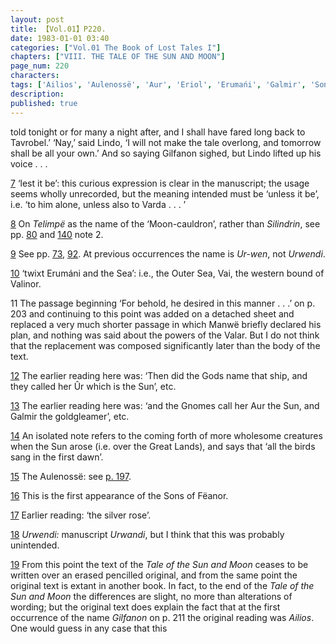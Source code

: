 ```yaml
---
layout: post
title: 【Vol.01】P220.
date: 1983-01-01 03:40
categories: ["Vol.01 The Book of Lost Tales I"]
chapters: ["VIII. THE TALE OF THE SUN AND MOON"]
page_num: 220
characters: 
tags: ['Ailios', 'Aulenossë', 'Aur', 'Eriol', 'Erumańi', 'Galmir', 'Sons of Fëanor', 'Gilfanon', 'Gnomes', 'Great Lands', 'Lindo', 'Manwë', 'Moon, The']
description: 
published: true
---
```


<p style="text-indent: 0;">
told tonight or for many a night after, and I shall have fared long back to Tavrobel.’ ‘Nay,’ said Lindo, ‘I will not make the tale overlong, and tomorrow shall be all your own.’ And so saying Gilfanon sighed, but Lindo lifted up his voice . . .
</p>

[7]({{site.baseurl}}/vol01-p198) ‘lest it be’: this curious expression is clear in the manuscript; the usage seems wholly unrecorded, but the meaning intended must be ‘unless it be’, i.e. ‘to him alone, unless also to Varda . . . ’

[8]({{site.baseurl}}/vol01-p199) On <I>Telimpë</I> as the name of the ‘Moon-cauldron’, rather than <I>Silindrin</I>, see pp. [80]({{site.baseurl}}/vol01-p80) and [140]({{site.baseurl}}/vol01-p140) note 2.

[9]({{site.baseurl}}/vol01-p199) See pp. [73]({{site.baseurl}}/vol01-p73), [92]({{site.baseurl}}/vol01-p72). At previous occurrences the name is <I>Ur-wen</I>, not <I>Urwendi</I>.

[10]({{site.baseurl}}/vol01-p200) ‘twixt Erumáni and the Sea’: i.e., the Outer Sea, Vai, the western bound of Valinor.

11   The passage beginning ‘For behold, he desired in this manner . . .’ on p. 203 and continuing to this point was added on a detached sheet and replaced a very much shorter passage in which Manwë briefly declared his plan, and nothing was said about the powers of the Valar. But I do not think that the replacement was composed significantly later than the body of the text.

[12]({{sit3.baseurl}}/vol01-p209) The earlier reading here was: ‘Then did the Gods name that ship, and they called her Ûr which is the Sun’, etc.

[13]({{site.baseurl}}/vol01-p209)  The earlier reading here was: ‘and the Gnomes call her Aur the Sun, and Galmir the goldgleamer’, etc.

[14]({{site.baseurl}}/vol01-p210) An isolated note refers to the coming forth of more wholesome creatures when the Sun arose (i.e. over the Great Lands), and says that ‘all the birds sang in the first dawn’.

[15]({{site.baseurl}}/vol01-p214) The Aulenossë: see [p. 197]({{site.baseurl}}/vol01-p197).

[16]({{site.baseurl}}/vol01-p214) This is the first appearance of the Sons of Fëanor.

[17]({{site.baseurl}}/vol01-p215) Earlier reading: ‘the silver rose’.

[18]({{site.baseurl}}/vol01-p215) <I>Urwendi:</I> manuscript <I>Urwandi</I>, but I think that this was probably unintended.

[19]({{site.baseurl}}/vol01-p217) From this point the text of the <I>Tale of the Sun and Moon</I> ceases to be written over an erased pencilled original, and from the same point the original text is extant in another book. In fact, to the end of the <I>Tale of the Sun and Moon</I> the differences are slight, no more than alterations of wording; but the original text does explain the fact that at the first occurrence of the name <I>Gilfanon</I> on p. 211 the original reading was <I>Ailios</I>. One would guess in any case that this

